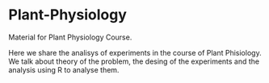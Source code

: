 # Plant-Physiology
Material for Plant Physiology Course.

Here we share the analisys of experiments in the course of Plant Phisiology.
We talk about theory of the problem, the desing of the experiments and the analysis using R to analyse them.
